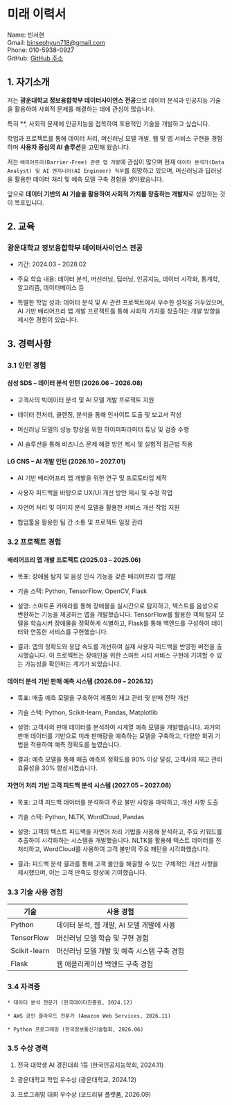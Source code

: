 #  미래 이력서
Name: 빈서현  
Gmail: binseohyun718@gmail.com  
Phone: 010-5938-0927  
GitHub: [GitHub 주소](https://github.com/binseohyun/bin-study.git)
 ## 1. 자기소개
 저는 **광운대학교 정보융합학부 데이터사이언스 전공**으로 데이터 분석과 인공지능 기술을 활용하여 사회적 문제를 해결하는 데에 관심이 많습니다. 

 특히 **, 사회적 문제에 인공지능을 접목하여 포용적인 기술을 개발하고 싶습니다.

 학업과 프로젝트를 통해 데이터 처리, 머신러닝 모델 개발, 웹 및 앱 서비스 구현을 경험하며 **사용자 중심의 AI 솔루션**을 고민해 왔습니다.  

저는 `배리어프리(Barrier-Free) 관련 앱 개발`에 관심이 많으며
 현재 `데이터 분석가(Data Analyst) 및 AI 엔지니어(AI Engineer) 직무`를 희망하고 있으며, 머신러닝과 딥러닝을 활용한 데이터 처리 및 예측 모델 구축 경험을 쌓아왔습니다.  

앞으로 **데이터 기반의 AI 기술을 활용하여 사회적 가치를 창출하는 개발자**로 성장하는 것이 목표입니다.  

## 2. 교육
### 광운대학교 정보융합학부 데이터사이언스 전공
* 기간: 2024.03 - 2028.02

* 주요 학습 내용: 데이터 분석, 머신러닝, 딥러닝, 인공지능, 데이터 시각화, 통계학, 알고리즘, 데이터베이스 등

* 특별한 학업 성과: 데이터 분석 및 AI 관련 프로젝트에서 우수한 성적을 거두었으며, AI 기반 배리어프리 앱 개발 프로젝트를 통해 사회적 가치를 창출하는 개발 방향을 제시한 경험이 있습니다.
 
 ## 3. 경력사항
 ### 3.1 인턴 경험
 #### 삼성 SDS – 데이터 분석 인턴 (2026.06 – 2026.08)
 * 고객사의 빅데이터 분석 및 AI 모델 개발 프로젝트 지원

* 데이터 전처리, 클렌징, 분석을 통해 인사이트 도출 및 보고서 작성

* 머신러닝 모델의 성능 향상을 위한 하이퍼파라미터 튜닝 및 검증 수행

* AI 솔루션을 통해 비즈니스 문제 해결 방안 제시 및 실험적 접근법 적용

#### LG CNS – AI 개발 인턴 (2026.10 – 2027.01)
* AI 기반 배리어프리 앱 개발을 위한 연구 및 프로토타입 제작

* 사용자 피드백을 바탕으로 UX/UI 개선 방안 제시 및 수정 작업

* 자연어 처리 및 이미지 분석 모델을 활용한 서비스 개선 작업 지원

* 협업툴을 활용한 팀 간 소통 및 프로젝트 일정 관리

### 3.2 프로젝트 경험
#### 배리어프리 앱 개발 프로젝트 (2025.03 – 2025.06)
* 목표: 장애물 탐지 및 음성 인식 기능을 갖춘 배리어프리 앱 개발

* 기술 스택: Python, TensorFlow, OpenCV, Flask

* 설명: 스마트폰 카메라를 통해 장애물을 실시간으로 탐지하고, 텍스트를 음성으로 변환하는 기능을 제공하는 앱을 개발했습니다. TensorFlow를 활용한 객체 탐지 모델을 학습시켜 장애물을 정확하게 식별하고, Flask를 통해 백엔드를 구성하여 데이터와 연동한 서비스를 구현했습니다.

* 결과: 앱의 정확도와 응답 속도를 개선하여 실제 사용자 피드백을 반영한 버전을 출시했습니다. 이 프로젝트는 장애인을 위한 스마트 시티 서비스 구현에 기여할 수 있는 가능성을 확인하는 계기가 되었습니다.
#### 데이터 분석 기반 판매 예측 시스템 (2026.09 – 2026.12)
* 목표: 매출 예측 모델을 구축하여 제품의 재고 관리 및 판매 전략 개선

* 기술 스택: Python, Scikit-learn, Pandas, Matplotlib

* 설명: 고객사의 판매 데이터를 분석하여 시계열 예측 모델을 개발했습니다. 과거의 판매 데이터를 기반으로 미래 판매량을 예측하는 모델을 구축하고, 다양한 회귀 기법을 적용하여 예측 정확도를 높였습니다.

* 결과: 예측 모델을 통해 매출 예측의 정확도를 90% 이상 달성, 고객사의 재고 관리 효율성을 30% 향상시켰습니다.

#### 자연어 처리 기반 고객 피드백 분석 시스템 (2027.05 – 2027.08)
* 목표: 고객 피드백 데이터를 분석하여 주요 불만 사항을 파악하고, 개선 사항 도출

* 기술 스택: Python, NLTK, WordCloud, Pandas

* 설명: 고객의 텍스트 피드백을 자연어 처리 기법을 사용해 분석하고, 주요 키워드를 추출하여 시각화하는 시스템을 개발했습니다. NLTK를 활용해 텍스트 데이터를 전처리하고, WordCloud를 사용하여 고객 불만의 주요 패턴을 시각화했습니다.

* 결과: 피드백 분석 결과를 통해 고객 불만을 해결할 수 있는 구체적인 개선 사항을 제시했으며, 이는 고객 만족도 향상에 기여했습니다.

### 3.3 기술 사용 경험
| 기술             |     사용 경험      |
| -----------------| ------------------|
|Python            |   데이터 분석, 웹 개발, AI 모델 개발에 사용 |
|TensorFlow        | 머신러닝 모델 학습 및 구현 경험|
|Scikit-learn      | 머신러닝 모델 개발 및 예측 시스템 구축 경험|
|Flask             |  웹 애플리케이션 백엔드 구축 경험 |

### 3.4 자격증
```
* 데이터 분석 전문가 (한국데이터진흥원, 2024.12)

* AWS 공인 클라우드 전문가 (Amazon Web Services, 2026.11)

* Python 프로그래밍 (한국정보통신기술협회, 2026.06)
```

### 3.5  수상 경력
1. 전국 대학생 AI 경진대회 1등 (한국인공지능학회, 2024.11)

2. 광운대학교 학업 우수상 (광운대학교, 2024.12)

3. 프로그래밍 대회 우수상 (코드리뷰 플랫폼, 2026.09)




